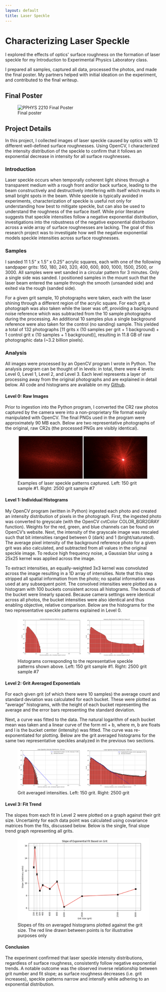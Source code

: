 ```yaml
---
layout: default
title: Laser Speckle
---
```


# Characterizing Laser Speckle

I explored the effects of optics' surface roughness on the formation of laser speckle for my Introduction to Experimental Physics Laboratory class. 

I prepared all samples, captured all data, processed the photos, and made the final poster. My partners helped with initial ideation on the experiment, and contributed to the final writeup.

## Final Poster

<figure class="center-figure-big">
    <img src="final_poster.png" alt="PPHYS 2210 Final Poster">
    <figcaption>Final poster</figcaption>
</figure>

## Project Details

In this project, I collected images of laser speckle caused by optics with 12 different well-defined surface roughnesses. Using OpenCV, I characterized the intensity distribution of the speckle to confirm that it follows an exponential decrease in intensity for all surface roughnesses. 

### Introduction

Laser speckle occurs when temporally coherent light shines through a transparent medium with a rough front and/or back surface, leading to the beam constructively and destructively interfering with itself which results in small bright spots in the beam. While speckle is typically avoided in experiments, characterization of speckle is useful not only for understanding how best to mitigate speckle, but can also be used to understand the roughness of the surface itself. While prior literature suggests that speckle intensities follow a negative exponential distribution, investigations into the robustness of the negative exponential distribution across a wide array of surface roughnesses are lacking. The goal of this research project was to investigate how well the negative exponential models speckle intensities across surface roughnesses. 

### Samples

I sanded 11 1.5” x 1.5” x 0.25” acrylic squares, each with one of the following sandpaper grits: 150, 180, 240, 320, 400, 600, 800, 1000, 1500, 2500, or 3000. All samples were wet sanded in a circular pattern for 3 minutes. Only a single side was sanded. I positioned samples in the mount such that the laser beam entered the sample through the smooth (unsanded side) and exited via the rough (sanded side). 

For a given grit sample, 10 photographs were taken, each with the laser shining through a different region of the acrylic square. For each grit, a photograph was also taken while the laser was off, providing a background noise reference which was subtracted from the 10 sample photographs during the processing. An additional 10 samples plus a single background reference were also taken for the control (no sanding) sample. This yielded a total of 132 photographs [11 grits x (10 samples per grit + 1 background) + 1 control grit x (10 samples + 1 background)], resulting in 11.8 GB of raw photographic data (~3.2 billion pixels).

### Analysis

All images were processed by an OpenCV program I wrote in Python. The analysis program can be thought of in levels: in total, there were 4 levels: Level 0, Level 1, Level 2, and Level 3. Each level represents a layer of processing away from the original photographs and are explained in detail below. All code and histograms are available on my [Github](https://github.com/thomas-rimer/laser_speckle). 

#### Level 0: Raw Images

Prior to ingestion into the Python program, I converted the CR2 raw photos captured by the camera were into a non-proprietary file format easily manipulated with OpenCV. The final PNGs used in the program were approximately 90 MB each. Below are two representative photographs of the original, raw CR2s (the processed PNGs are visibly identical).

<figure class="center-figure">
    <img src="laser_speckle_1.png" alt="">
    <figcaption>Examples of laser speckle patterns captured. Left: 150 grit sample #1. Right: 2500 grit sample #7</figcaption>
</figure>

#### Level 1: Individual Histograms

My OpenCV program (written in Python) ingested each photo and created an intensity distribution of pixels in the photograph.
First, the ingested photo was converted to greyscale (with the OpenCV cvtColor COLOR_BGR2GRAY function). Weights for the red, green, and blue channels can be found on OpenCV’s website. Next, the intensity of the grayscale image was rescaled such that bit intensities ranged between 0 (dark) and 1 (bright/saturated). The average pixel intensity of the background reference photo for a given grit was also calculated, and subtracted from all values in the original speckle image. To reduce high frequency noise, a Gaussian blur using a 25x25 kernel was applied across the image. 

To extract intensities, an equally-weighted 3x3 kernel was convoluted across the image resulting in a 1D array of intensities. Note that this step stripped all spatial information from the photo; no spatial information was used at any subsequent point. The convolved intensities were plotted as a histogram with 100 buckets consistent across all histograms. The bounds of the bucket were linearly spaced. Because camera settings were identical across all photos, the bucket intensities were also identical and thus enabling objective, relative comparison. Below are the histograms for the two representative speckle patterns explained in Level 0. 

<figure class="center-figure">
    <img src="laser_speckle_2.png" alt="">
    <figcaption>Histograms corresponding to the representative speckle patterns shown above. Left: 150 grit sample #1. Right: 2500 grit sample #7</figcaption>
</figure>

#### Level 2: Grit Averaged Exponentials

For each given grit (of which there were 10 samples) the average count and standard deviation was calculated for each bucket. These were plotted as “average” histograms, with the height of each bucket representing the average and the error bars representing the standard deviation. 

Next, a curve was fitted to the data. The natural logarithm of each bucket mean was taken and a linear curve of the form mI + b, where m, b are floats and I is the bucket center (intensity) was fitted. The curve was re-exponentiated for plotting.
Below are the grit averaged histograms for the same two representative speckles analyzed in the previous two sections. 

<figure class="center-figure">
    <img src="laser_speckle_3.png" alt="">
    <figcaption>Grit averaged intensities. Left: 150 grit. Right: 2500 grit</figcaption>
</figure>

#### Level 3: Fit Trend

The slopes from each fit in Level 2 were plotted on a graph against their grit size. Uncertainty for each data point was calculated using covariance matrices from the fits, discussed below. Below is the single, final slope trend graph representing all grits.

<figure class="center-figure">
    <img src="laser_speckle_4.png" alt="">
    <figcaption>Slopes of fits on averaged histograms plotted against the grit size. The red line drawn between points is for illustrative purposes only</figcaption>
</figure>

#### Conclusion

The experiment confirmed that laser speckle intensity distributions, regardless of surface roughness, consistently follow negative exponential trends. A notable outcome was the observed inverse relationship between grit number and fit slope; as surface roughness decreases (i.e. grit increases), speckle patterns narrow and intensify while adhering to an exponential distribution. 